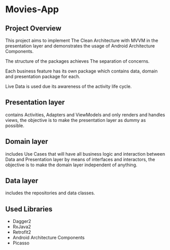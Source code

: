 # Movies-App

Project Overview
----------------
This project aims to implement The Clean Architecture with MVVM in the presentation layer 
and demonstrates the usage of Android Architecture Components.

The structure of the packages achieves The separation of concerns.

Each business feature has its own package which contains data, domain and presentation package for each.

Live Data is used due its awareness of the activity life cycle.

Presentation layer
------------------
   contains Activities, Adapters and ViewModels and only renders and handles views, 
   the objective is to make the presentation layer as dummy as possible.

Domain layer
-------------
   includes Use Cases that will have all business logic and interaction between Data and Presentation layer 
   by means of interfaces and interactors, the objective is to make the domain layer independent of anything.

Data layer
-----------
   includes the repositories and data classes.


Used Libraries
--------------

 * Dagger2
 * RxJava2
 * Retrofit2
 * Android Architecture Components
 * Picasso







